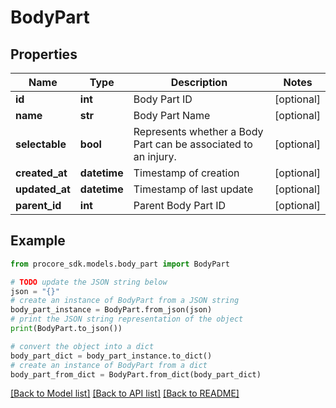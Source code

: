 # BodyPart


## Properties

Name | Type | Description | Notes
------------ | ------------- | ------------- | -------------
**id** | **int** | Body Part ID | [optional] 
**name** | **str** | Body Part Name | [optional] 
**selectable** | **bool** | Represents whether a Body Part can be associated to an injury. | [optional] 
**created_at** | **datetime** | Timestamp of creation | [optional] 
**updated_at** | **datetime** | Timestamp of last update | [optional] 
**parent_id** | **int** | Parent Body Part ID | [optional] 

## Example

```python
from procore_sdk.models.body_part import BodyPart

# TODO update the JSON string below
json = "{}"
# create an instance of BodyPart from a JSON string
body_part_instance = BodyPart.from_json(json)
# print the JSON string representation of the object
print(BodyPart.to_json())

# convert the object into a dict
body_part_dict = body_part_instance.to_dict()
# create an instance of BodyPart from a dict
body_part_from_dict = BodyPart.from_dict(body_part_dict)
```
[[Back to Model list]](../README.md#documentation-for-models) [[Back to API list]](../README.md#documentation-for-api-endpoints) [[Back to README]](../README.md)


